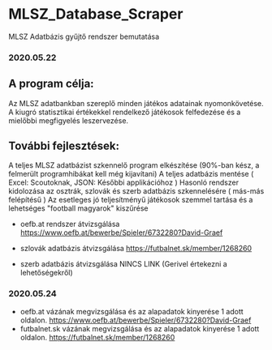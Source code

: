# MLSZ_Database_Scraper
MLSZ Adatbázis gyűjtő rendszer bemutatása

### 2020.05.22

## A program célja:
Az MLSZ adatbankban szereplő minden játékos adatainak nyomonkövetése.
A kiugró statisztikai értékekkel rendelkező játékosok felfedezése és a mielőbbi megfigyelés leszervezése.

## További fejlesztések:
A teljes MLSZ adatbázist szkennelő program elkészítése (90%-ban kész, a felmerült programhibákat kell még kijavítani)
A teljes adatbázis mentése ( Excel: Scoutoknak, JSON: Későbbi applikációhoz )
Hasonló rendszer kidolozása az osztrák, szlovák és szerb adatbázis szkennelésére ( más-más felépítésű )
Az esetleges jó teljesítményű játékosok szemmel tartása és a lehetséges "football magyarok" kiszűrése
  
  - oefb.at rendszer átvizsgálása
  https://www.oefb.at/bewerbe/Spieler/6732280?David-Graef
  
  - szlovák adatbázis átvizsgálása
  https://futbalnet.sk/member/1268260
  
  - szerb adatbázis átvizsgálása
  NINCS LINK (Gerivel értekezni a lehetőségekről)


### 2020.05.24

- oefb.at vázának megvizsgálása és az alapadatok kinyerése 1 adott oldalon. https://www.oefb.at/bewerbe/Spieler/6732280?David-Graef
- futbalnet.sk vázának megvizsgálása és az alapadatok kinyerése 1 adott oldalon. https://futbalnet.sk/member/1268260

